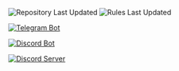![Repository Last Updated](https://img.shields.io/badge/Repository_last_updated-2025.04.02-green) ![Rules Last Updated](https://img.shields.io/badge/Rules_last_updated-2024.10.08-green)

[![Telegram Bot](https://img.shields.io/badge/Telegram_Bot-2CA5E0?style=for-the-badge&logo=telegram&logoColor=white)](https://t.me/darateria_bot)

[![Discord Bot](https://img.shields.io/badge/Discord_Bot-5865F2?style=for-the-badge&logo=discord&logoColor=white)](https://discord.com/invite/QqY5GdUTXw)

[![Discord Server](https://img.shields.io/badge/Join_our_Discord-5865F2?style=for-the-badge&logo=discord&logoColor=white)](https://discord.com/invite/QqY5GdUTXw)


